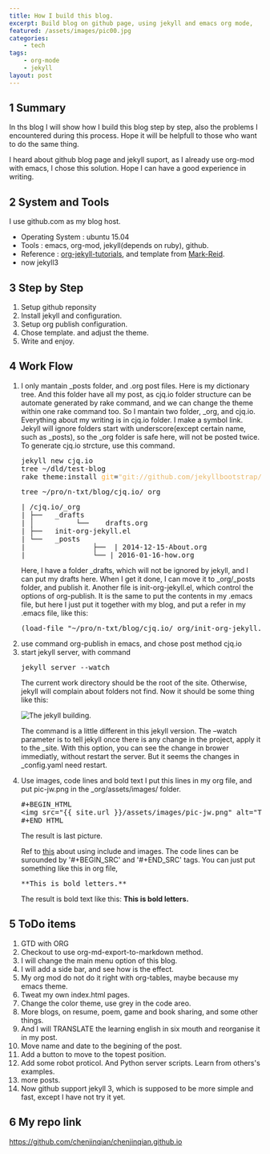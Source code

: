 ```yaml
---
title: How I build this blog.
excerpt: Build blog on github page, using jekyll and emacs org mode,
featured: /assets/images/pic00.jpg
categories:
    - tech
tags:
    - org-mode
    - jekyll
layout: post
---
```

<div id="outline-container-sec-1" class="outline-2">
<h2 id="sec-1"><span class="section-number-2">1</span> Summary</h2>
<div class="outline-text-2" id="text-1">
<p>
In ths blog I will show how I build this blog step by step, also the problems I encountered during this process. Hope it will be helpfull to those who want to do the same thing.
</p>

<p>
I heard about github blog page and jekyll suport, as I already use org-mod with emacs, I chose this solution. Hope I can have a good experience in writing.
</p>
</div>
</div>

<div id="outline-container-sec-2" class="outline-2">
<h2 id="sec-2"><span class="section-number-2">2</span> System and Tools</h2>
<div class="outline-text-2" id="text-2">
<p>
I use github.com as my blog host.
</p>
<ul class="org-ul">
<li>Operating System : ubuntu 15.04
</li>
<li>Tools : emacs, org-mod, jekyll(depends on ruby), github.
</li>
<li>Reference : <a href="http://orgmode.org/worg/org-tutorials/org-jekyll.html">org-jekyll-tutorials</a>, and template from <a href="https://github.com/jekyllbootstrap/theme-mark-reid">Mark-Reid</a>.
</li>
<li>now jekyll3
</li>
</ul>
</div>
</div>
<div id="outline-container-sec-3" class="outline-2">
<h2 id="sec-3"><span class="section-number-2">3</span> Step by Step</h2>
<div class="outline-text-2" id="text-3">
<ol class="org-ol">
<li>Setup github reponsity
</li>
<li>Install jekyll and configuration.
</li>
<li>Setup org publish configuration.
</li>
<li>Chose template. and adjust the theme.
</li>
<li>Write and enjoy.
</li>
</ol>
</div>
</div>

<div id="outline-container-sec-4" class="outline-2">
<h2 id="sec-4"><span class="section-number-2">4</span> Work Flow</h2>
<div class="outline-text-2" id="text-4">
<ol class="org-ol">
<li>I only mantain _posts folder, and .org post files. Here is my dictionary tree. And this folder have all my post, as cjq.io folder structure can be automate generated by rake command,  and we can change the theme within one rake command too. So I mantain two folder, _org, and cjq.io.  Everything about my writing is in cjq.io folder. I make a symbol link. Jekyll will ignore folders start with underscore(except certain name, such as _posts), so the _org folder is safe here, will not be posted twice. To generate cjq.io strcture, use this command.
<div class="org-src-container">

<pre class="src src-sh">jekyll new cjq.io
tree ~/dld/test-blog
rake theme:install <span style="color: #fcaf3e;">git</span>=<span style="color: #e9b96e;">"git://github.com/jekyllbootstrap/theme-mark-reid.git"</span>
</pre>
</div>
<div class="org-src-container">

<pre class="src src-sh">tree ~/pro/n-txt/blog/cjq.io/_org
</pre>
</div>
<pre class="example">
| /cjq.io/_org
| ├──   _drafts
| │          └──    drafts.org
| ├──   init-org-jekyll.el
| └──   _posts
|                ├──  | 2014-12-15-About.org
|                └── | 2016-01-16-how.org
</pre>
<p>
Here, I have a folder _drafts, which will not be ignored by jekyll, and I can put my drafts here. When I get it done, I can move it to _org/_posts folder, and publish it.
Another file is init-org-jekyll.el, which control the options of org-publish. It is the same to put the contents in my .emacs file, but here I just put it together with my blog, and put a refer in my .emacs file, like this:
</p>
<div class="org-src-container">

<pre class="src src--emacs-lisp">(load-file "~/pro/n-txt/blog/cjq.io/_org/init-org-jekyll.el")
</pre>
</div>
</li>

<li>use command org-publish in emacs, and chose post method cjq.io
</li>

<li>start jekyll server, with command
<div class="org-src-container">

<pre class="src src-sh">jekyll server --watch
</pre>
</div>
<p>
The current work directory should be the root of the site. Otherwise, jekyll will complain about folders not find.
Now it should be some thing like this:
</p>
<img src="{{ site.url }}/assets/images/pic-jw.png" alt="The jekyll building."/>
<p>
The command is a little different in this jekyll version.
The &#x2013;watch parameter is to tell jekyll once there is any change in the project, apply it to the _site. With this option,
you can see the change in brower immediatly, without restart the server. But it seems the changes in _config.yaml need restart.
</p>
</li>

<li>Use images, code lines and bold text
I put this lines in my org file, and put pic-jw.png in the _org/assets/images/ folder.
<pre class="example">
#+BEGIN_HTML
&lt;img src="{{ site.url }}/assets/images/pic-jw.png" alt="The jekyll building."/&gt;
#+END_HTML
</pre>
<p>
The result is last picture.
</p>

<p>
Ref to <a href="http://codingtips.kanishkkunal.in/image-caption-jekyll/">this</a> about using include and images.
The code lines can be surounded by '#+BEGIN_SRC' and '#+END_SRC' tags.
You can just put something like this in org file,
</p>
<pre class="example">
**This is bold letters.**
</pre>
<p>
The result is bold text like this:
<b><b>This is bold letters.</b></b>
</p>
</li>
</ol>
</div>
</div>


<div id="outline-container-sec-5" class="outline-2">
<h2 id="sec-5"><span class="section-number-2">5</span> ToDo items</h2>
<div class="outline-text-2" id="text-5">
<ol class="org-ol">
<li>GTD with ORG
</li>
<li>Checkout to use org-md-export-to-markdown method.
</li>
<li>I will change the main menu option of this blog.
</li>
<li>I will add a side bar, and see how is the effect.
</li>
<li>My org mod do not do it right with org-tables, maybe because my emacs theme.
</li>
<li>Tweat my own index.html pages.
</li>
<li>Change the color theme, use grey in the code areo.
</li>
<li>More blogs, on resume, poem, game and book sharing, and some other things.
</li>
<li>And I will TRANSLATE the learning english in six mouth and reorganise it in my post.
</li>
<li>Move name and date to the begining of the post.
</li>
<li>Add a button to move to the topest position.
</li>
<li>Add some robot proticol. And Python server scripts. Learn from others's examples.
</li>
<li>more posts.
</li>
<li>Now github support jekyll 3, which is supposed to be more simple and fast, except I have not try it yet.
</li>
</ol>
</div>
</div>

<div id="outline-container-sec-6" class="outline-2">
<h2 id="sec-6"><span class="section-number-2">6</span> My repo link</h2>
<div class="outline-text-2" id="text-6">
<p>
<a href="https://github.com/chenjinqian/chenjinqian.github.io">https://github.com/chenjinqian/chenjinqian.github.io</a>
</p>
</div>
</div>
